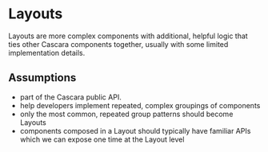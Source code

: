 # Layouts

Layouts are more complex components with additional, helpful logic that ties other Cascara components together, usually with some limited implementation details.

## Assumptions

- part of the Cascara public API.
- help developers implement repeated, complex groupings of components
- only the most common, repeated group patterns should become Layouts
- components composed in a Layout should typically have familiar APIs which we can expose one time at the Layout level
